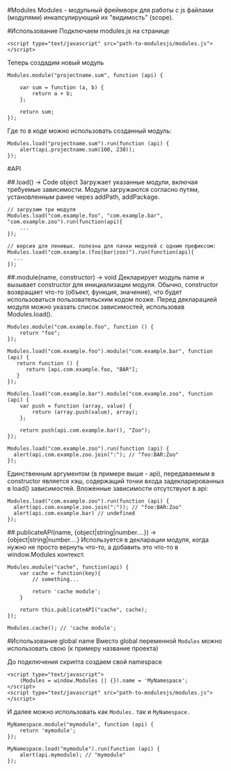 #Modules
Modules - модульный фреймворк для работы с js файлами (модулями) инкапсулирующий их "видимость" (scope).

#Использование
Подключаем modules.js на странице

    <script type="text/javascript" src="path-to-modulesjs/modules.js"></script>

Теперь создадим новый модуль 

    Modules.module("projectname.sum", function (api) {
     
        var sum = function (a, b) {
            return a + b;
        };
  
        return sum;
    });

Где то в коде можно использовать созданный модуль:

    Modules.load("projectname.sum").run(function (api) {
        alert(api.projectname.sum(100, 230));
    });
        
        
#API

##.load(<modules>) -> Code object
Загружает указанные модули, включая требуемые зависимости. Модули загружаются согласно путям, установленным ранее через addPath, addPackage.

    // загрузим три модуля
    Modules.load("com.example.foo", "com.example.bar", "com.example.zoo").run(function(api){
        ...
    });
 
    // версия для ленивых. полезна для пачки модулей с одним префиксом:
    Modules.load("com.example.(foo|bar|zoo)").run(function(api){
      ...
    });
    
##.module(name, constructor) -> void
Декларирует модуль name и вызывает constructor для инициализации модуля. 
Обычно, constructor возвращает что-то (объект, функция, значение), что будет использоваться пользовательским кодом позже.
Перед декларацией модуля можно указать список зависимостей, использовав Modules.load().

    Modules.module("com.example.foo", function () {
        return "foo";
    });
     
    Modules.load("com.example.foo").module("com.example.bar", function (api) {
       return function () {
          return [api.com.example.foo, "BAR"];
       }
    });
     
    Modules.load("com.example.bar").module("com.example.zoo", function (api) {
        var push = function (array, value) {
            return (array.push(value), array);
        };
     
        return push(api.com.example.bar(), "Zoo");
    });
     
    Modules.load("com.example.zoo").run(function (api) {
      alert(api.com.example.zoo.join(":"); // "foo:BAR:Zoo"
    });
    
Единственным аргументом (в примере выше - api), передаваемым в constructor является хэш, содержащий точки входа задекларированных в load() зависимостей. 
Вложенные зависимости отсутствуют в api:

    Modules.load("com.example.zoo").run(function (api) {
      alert(api.com.example.zoo.join(":")); // "foo:BAR:Zoo"
      alert(api.com.example.bar) // undefined
    });
    
##.publicateAPI(name, {object|string|number....}) -> {object|string|number....}
Используется в декларации модуля, когда нужно не просто вернуть что-то, а добавить это что-то в window.Modules контекст.

    Modules.module("cache", function(api) {
        var cache = function(key){
            // something...
            
            return 'cache module';
        }
        
        return this.publicateAPI("cache", cache);
    });
    
    Modules.cache(); // 'cache module';
 
#Использование global name
Вместо global переменной `Modules` можно использовать свою (к примеру название проекта)

До подключения скрипта создаем свой namespace

    <script type="text/javascript">
        (Modules = window.Modules || {}).name = 'MyNamespace';
    </script>
    <script type="text/javascript" src="path-to-modulesjs/modules.js"></script>
        
И далее можно использовать как `Modules.` так и `MyNamespace.`

    MyNamespace.module("mymodule", function (api) {  
        return 'mymodule';
    });
    
    MyNamespace.load("mymodule").run(function (api) {
        alert(api.mymodule); // "mymodule"
    });
        
        
